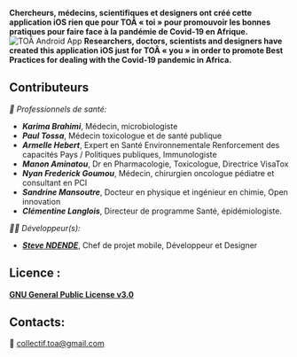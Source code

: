 **Chercheurs, médecins, scientifiques et designers ont créé cette application iOS rien que pour TOÂ « toi » pour promouvoir les bonnes pratiques pour faire face à la pandémie de Covid-19 en Afrique.**
![TOÂ Android App](https://github.com/AfricaDevs/APP-SANTE-AFRIQUE-VS-COVID19-TOA-Android/raw/master/screenshots/francais-french/promo_1024_500.jpg)
**Researchers, doctors, scientists and designers have created this application iOS just for TOÂ « you » in order to promote Best Practices for dealing with the Covid-19 pandemic in Africa.**

## Contributeurs

*:hospital: Professionnels de santé:*
- ***Karima Brahimi***, Médecin, microbiologiste
- ***Paul Tossa***, Médecin toxicologue et de santé publique
- ***Armelle Hebert***, Expert en Santé Environnementale Renforcement des capacités Pays / Politiques publiques, Immunologiste
- ***Manon Aminatou***, Dr en Pharmacologie, Toxicologue, Directrice VisaTox
- ***Nyan  Frederick Goumou***, Médecin, chirurgien  oncologue pédiatre et consultant en PCI 
- ***Sandrine Mansoutre***, Docteur en physique et ingénieur en chimie, Open innovation
- ***Clémentine Langlois***, Directeur de programme Santé, épidémiologiste.

*👨‍💻 Développeur(s):*
- ***[Steve NDENDE](https://www.github.com/steve111MV)***, Chef de projet mobile, Développeur et Designer

## Licence :
**[GNU General Public License v3.0](https://www.gnu.org/licenses/gpl-3.0.html)**

## Contacts:
:email: [collectif.toa@gmail.com](mailto:collectif.toa@gmail.com)
